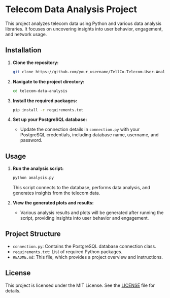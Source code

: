 # Telecom Data Analysis Project


This project analyzes telecom data using Python and various data analysis libraries. It focuses on uncovering insights into user behavior, engagement, and network usage.

## Installation

1. **Clone the repository:**

   ```bash
   git clone https://github.com/your_username/TellCo-Telecom-User-Analytics.git
   ```

2. **Navigate to the project directory:**

   ```bash
   cd telecom-data-analysis
   ```

3. **Install the required packages:**

   ```bash
   pip install -r requirements.txt
   ```

4. **Set up your PostgreSQL database:**
   - Update the connection details in `connection.py` with your PostgreSQL credentials, including database name, username, and password.

## Usage

1. **Run the analysis script:**

   ```bash
   python analysis.py
   ```

   This script connects to the database, performs data analysis, and generates insights from the telecom data.

2. **View the generated plots and results:** 
   - Various analysis results and plots will be generated after running the script, providing insights into user behavior and engagement.

## Project Structure

- `connection.py`: Contains the PostgreSQL database connection class.
- `requirements.txt`: List of required Python packages.
- `README.md`: This file, which provides a project overview and instructions.

## License

This project is licensed under the MIT License. See the [LICENSE](LICENSE) file for details.
